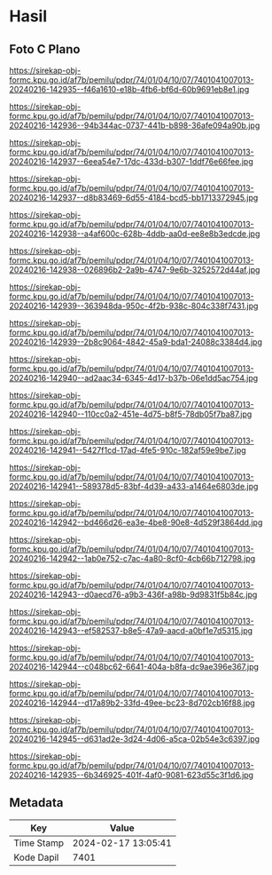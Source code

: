# Hasil

## Foto C Plano

https://sirekap-obj-formc.kpu.go.id/af7b/pemilu/pdpr/74/01/04/10/07/7401041007013-20240216-142935--f46a1610-e18b-4fb6-bf6d-60b9691eb8e1.jpg

https://sirekap-obj-formc.kpu.go.id/af7b/pemilu/pdpr/74/01/04/10/07/7401041007013-20240216-142936--94b344ac-0737-441b-b898-36afe094a90b.jpg

https://sirekap-obj-formc.kpu.go.id/af7b/pemilu/pdpr/74/01/04/10/07/7401041007013-20240216-142937--6eea54e7-17dc-433d-b307-1ddf76e66fee.jpg

https://sirekap-obj-formc.kpu.go.id/af7b/pemilu/pdpr/74/01/04/10/07/7401041007013-20240216-142937--d8b83469-6d55-4184-bcd5-bb1713372945.jpg

https://sirekap-obj-formc.kpu.go.id/af7b/pemilu/pdpr/74/01/04/10/07/7401041007013-20240216-142938--a4af600c-628b-4ddb-aa0d-ee8e8b3edcde.jpg

https://sirekap-obj-formc.kpu.go.id/af7b/pemilu/pdpr/74/01/04/10/07/7401041007013-20240216-142938--026896b2-2a9b-4747-9e6b-3252572d44af.jpg

https://sirekap-obj-formc.kpu.go.id/af7b/pemilu/pdpr/74/01/04/10/07/7401041007013-20240216-142939--363948da-950c-4f2b-938c-804c338f7431.jpg

https://sirekap-obj-formc.kpu.go.id/af7b/pemilu/pdpr/74/01/04/10/07/7401041007013-20240216-142939--2b8c9064-4842-45a9-bda1-24088c3384d4.jpg

https://sirekap-obj-formc.kpu.go.id/af7b/pemilu/pdpr/74/01/04/10/07/7401041007013-20240216-142940--ad2aac34-6345-4d17-b37b-06e1dd5ac754.jpg

https://sirekap-obj-formc.kpu.go.id/af7b/pemilu/pdpr/74/01/04/10/07/7401041007013-20240216-142940--110cc0a2-451e-4d75-b8f5-78db05f7ba87.jpg

https://sirekap-obj-formc.kpu.go.id/af7b/pemilu/pdpr/74/01/04/10/07/7401041007013-20240216-142941--5427f1cd-17ad-4fe5-910c-182af59e9be7.jpg

https://sirekap-obj-formc.kpu.go.id/af7b/pemilu/pdpr/74/01/04/10/07/7401041007013-20240216-142941--589378d5-83bf-4d39-a433-a1464e6803de.jpg

https://sirekap-obj-formc.kpu.go.id/af7b/pemilu/pdpr/74/01/04/10/07/7401041007013-20240216-142942--bd466d26-ea3e-4be8-90e8-4d529f3864dd.jpg

https://sirekap-obj-formc.kpu.go.id/af7b/pemilu/pdpr/74/01/04/10/07/7401041007013-20240216-142942--1ab0e752-c7ac-4a80-8cf0-4cb66b712798.jpg

https://sirekap-obj-formc.kpu.go.id/af7b/pemilu/pdpr/74/01/04/10/07/7401041007013-20240216-142943--d0aecd76-a9b3-436f-a98b-9d9831f5b84c.jpg

https://sirekap-obj-formc.kpu.go.id/af7b/pemilu/pdpr/74/01/04/10/07/7401041007013-20240216-142943--ef582537-b8e5-47a9-aacd-a0bf1e7d5315.jpg

https://sirekap-obj-formc.kpu.go.id/af7b/pemilu/pdpr/74/01/04/10/07/7401041007013-20240216-142944--c048bc62-6641-404a-b8fa-dc9ae396e367.jpg

https://sirekap-obj-formc.kpu.go.id/af7b/pemilu/pdpr/74/01/04/10/07/7401041007013-20240216-142944--d17a89b2-33fd-49ee-bc23-8d702cb16f88.jpg

https://sirekap-obj-formc.kpu.go.id/af7b/pemilu/pdpr/74/01/04/10/07/7401041007013-20240216-142945--d631ad2e-3d24-4d06-a5ca-02b54e3c6397.jpg

https://sirekap-obj-formc.kpu.go.id/af7b/pemilu/pdpr/74/01/04/10/07/7401041007013-20240216-142935--6b346925-401f-4af0-9081-623d55c3f1d6.jpg


## Metadata

| Key        | Value               |
| ---------- | ------------------- |
| Time Stamp | 2024-02-17 13:05:41 |
| Kode Dapil | 7401                |



